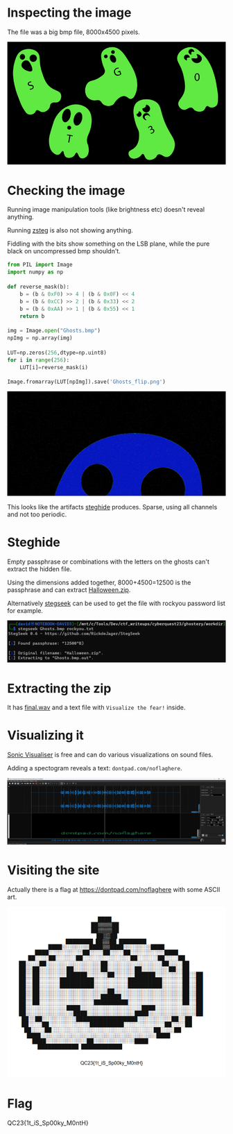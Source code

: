# Inspecting the image

The file was a big bmp file, 8000x4500 pixels.

![](screenshots/1.png)

# Checking the image

Running image manipulation tools (like brightness etc) doesn't reveal anything.

Running [zsteg](https://github.com/zed-0xff/zsteg) is also not showing anything.

Fiddling with the bits show something on the LSB plane, while the pure black on uncompressed bmp shouldn't.

```python
from PIL import Image 
import numpy as np

def reverse_mask(b):
    b = (b & 0xF0) >> 4 | (b & 0x0F) << 4
    b = (b & 0xCC) >> 2 | (b & 0x33) << 2
    b = (b & 0xAA) >> 1 | (b & 0x55) << 1
    return b
  
img = Image.open("Ghosts.bmp")  
npImg = np.array(img)

LUT=np.zeros(256,dtype=np.uint8)
for i in range(256):
    LUT[i]=reverse_mask(i)

Image.fromarray(LUT[npImg]).save('Ghosts_flip.png')
```

![](screenshots/2.png)

This looks like the artifacts [steghide](https://steghide.sourceforge.net/) produces. Sparse, using all channels and not too periodic.

# Steghide

Empty passphrase or combinations with the letters on the ghosts can't extract the hidden file.

Using the dimensions added together, 8000+4500=12500 is the passphrase and can extract [Halloween.zip](workdir/Halloween.zip).

Alternatively [stegseek](https://github.com/RickdeJager/StegSeek) can be used to get the file with rockyou password list for example.

![](screenshots/3.png)

# Extracting the zip

It has [final.wav](workdir/final.wav) and a text file with `Visualize the fear!` inside.

# Visualizing it

[Sonic Visualiser](https://www.sonicvisualiser.org/) is free and can do various visualizations on sound files.

Adding a spectogram reveals a text: `dontpad.com/noflaghere`.

![](screenshots/4.png)

# Visiting the site

Actually there is a flag at <https://dontpad.com/noflaghere> with some ASCII art.

![](screenshots/5.png)

# Flag
QC23{1t_iS_Sp00ky_M0ntH}
